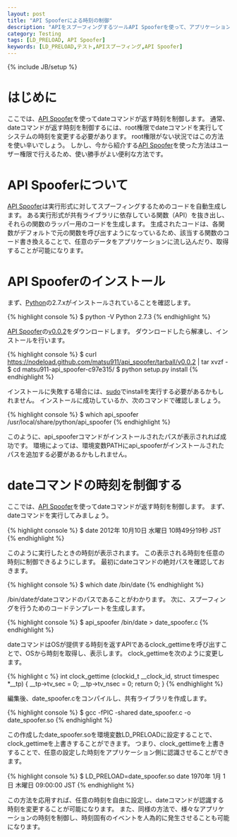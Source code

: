 ```yaml
---
layout: post
title: "API Spooferによる時刻の制御"
description: "APIをスプーフィングするツールAPI Spooferを使って、アプリケーションの時刻を制御します"
category: Testing
tags: [LD_PRELOAD, API Spoofer]
keywords: [LD_PRELOAD,テスト,APIスプーフィング,API Spoofer]
---
```

{% include JB/setup %}

# はじめに
ここでは、[API Spoofer](http://github.com/matsu911/api_spoofer)を使ってdateコマンドが返す時刻を制御します。
通常、dateコマンドが返す時刻を制御するには、root権限でdateコマンドを実行してシステムの時刻を変更する必要があります。
root権限がない状況ではこの方法を使い辛いでしょう。
しかし、今から紹介する[API Spoofer](http://github.com/matsu911/api_spoofer)を使った方法はユーザー権限で行えるため、使い勝手がよい便利な方法です。

# API Spooferについて
[API Spoofer](http://github.com/matsu911/api_spoofer)は実行形式に対してスプーフィングするためのコードを自動生成します。
ある実行形式が共有ライブラリに依存している関数（API）を抜き出し、それらの関数のラッパー用のコードを生成します。
生成されたコードは、各関数がデフォルトで元の関数を呼び出すようになっているため、該当する関数のコード書き換えることで、任意のデータをアプリケーションに流し込んだり、取得することが可能になります。

# API Spooferのインストール
まず、[Python](http://www.python.org/)の2.7.xがインストールされていることを確認します。

{% highlight console %}
$ python -V
Python 2.7.3
{% endhighlight %}

[API Spoofer](http://github.com/matsu911/api_spoofer)の[v0.0.2](https://github.com/matsu911/api_spoofer/zipball/v0.0.2)をダウンロードします。
ダウンロードしたら解凍し、インストールを行います。

{% highlight console %}
$ curl https://nodeload.github.com/matsu911/api_spoofer/tarball/v0.0.2 | tar xvzf -
$ cd matsu911-api_spoofer-c97e315/
$ python setup.py install
{% endhighlight %}

インストールに失敗する場合には、[sudo](http://linuxjm.sourceforge.jp/html/sudo/man8/sudo.8.html)でinstallを実行する必要があるかもしれません。
インストールに成功しているか、次のコマンドで確認しましょう。

{% highlight console %}
$ which api_spoofer
/usr/local/share/python/api_spoofer
{% endhighlight %}

このように、api_spooferコマンドがインストールされたパスが表示されれば成功です。
環境によっては、環境変数PATHにapi_spooferがインストールされたパスを追加する必要があるかもしれません。

# dateコマンドの時刻を制御する
ここでは、[API Spoofer](http://github.com/matsu911/api_spoofer)を使ってdateコマンドが返す時刻を制御します。
まず、dateコマンドを実行してみましょう。

{% highlight console %}
$ date
2012年 10月10日 水曜日 10時49分19秒 JST
{% endhighlight %}

このように実行したときの時刻が表示されます。
この表示される時刻を任意の時刻に制御できるようにします。
最初にdateコマンドの絶対パスを確認しておきます。

{% highlight console %}
$ which date
/bin/date
{% endhighlight %}

/bin/dateがdateコマンドのパスであることがわかります。
次に、スプーフィングを行うためのコードテンプレートを生成します。

{% highlight console %}
$ api_spoofer /bin/date > date_spoofer.c
{% endhighlight %}

dateコマンドはOSが提供する時刻を返すAPIであるclock_gettimeを呼び出すことで、OSから時刻を取得し、表示します。
clock_gettimeを次のように変更します。

{% highlight c %}
int clock_gettime (clockid_t __clock_id, struct timespec *__tp)
{
  __tp->tv_sec  = 0;
  __tp->tv_nsec = 0;
  return 0;
}
{% endhighlight %}

編集後、date_spoofer.cをコンパイルし、共有ライブラリを作成します。

{% highlight console %}
$ gcc -fPIC -shared date_spoofer.c -o date_spoofer.so
{% endhighlight %}

この作成したdate_spoofer.soを環境変数LD_PRELOADに設定することで、clock_gettimeを上書きすることができます。
つまり、clock_gettimeを上書きすることで、任意の設定した時刻をアプリケーション側に認識させることができます。

{% highlight console %}
$ LD_PRELOAD=date_spoofer.so date
1970年  1月  1日 木曜日 09:00:00 JST
{% endhighlight %}

この方法を応用すれば、任意の時刻を自由に設定し、dateコマンドが認識する時刻を変更することが可能になります。
また、同様の方法で、様々なアプリケーションの時刻を制御し、時刻固有のイベントを人為的に発生させることも可能になります。
